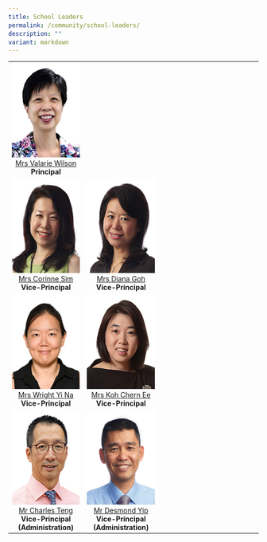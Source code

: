 ```yaml
---
title: School Leaders
permalink: /community/school-leaders/
description: ""
variant: markdown
---
```

<table cellspacing="5" width="100%">
  <tbody>
    <tr>
      <td valign="top" align="center" rowspan="1" colspan="1"><div class="isomer-image-wrapper"><img height="190" width="150" alt="" src="/images/Common/sl-vwilson.jpg"></div>
        <a href="mailto:Valarie_koh@schools.gov.sg" rel="noopener noreferrer nofollow" target="_blank">Mrs Valarie Wilson</a><br>
      <strong>Principal</strong></td>
      <td valign="top" align="center" rowspan="1" colspan="1"></td>
      <td valign="top" align="center" rowspan="1" width="40%"></td>
    </tr>
    <tr>
      <td valign="top" align="center" rowspan="1" colspan="1"><div class="isomer-image-wrapper"> <img height="190" width="150" alt="" src="/images/Common/sl-csim.jpg"></div><a href="mailto:Corinne_SIM@schools.gov.sg" rel="noopener noreferrer nofollow" target="_blank">Mrs Corinne Sim</a><br>        <strong>Vice-Principal</strong></td>
      <td valign="top" align="center" rowspan="1" colspan="1"><div class="isomer-image-wrapper"><img height="190" width="150" alt="" src="/images/Common/sl-dgoh.jpg"></div><a href="mailto:Diana_TAN@schools.gov.sg" rel="noopener noreferrer nofollow" target="_blank">Mrs Diana Goh</a><br>
		  <strong>Vice-Principal</strong></td>
      <td valign="top" align="center" width="40%">&nbsp;</td>
    </tr>
    <tr>
      <td valign="top" align="center" colspan="1"><div class="isomer-image-wrapper"><img height="190" width="150" alt="" src="/images/Common/sl_wyn.jpg"></div>
        <a href="mailto:Chng_Yi_Na@schools.gov.sg" rel="noopener noreferrer nofollow" target="_blank">Mrs Wright Yi Na</a><br>
      <strong>Vice-Principal</strong></td>
      <td valign="top" align="center" colspan="1"><div class="isomer-image-wrapper"><img height="190" width="150" alt="" src="/images/Common/sl-kohce.jpg"></div>
        <a href="mailto:YEOW_Chern_Ee@schools.gov.sg" rel="noopener noreferrer nofollow" target="_blank">Mrs Koh Chern Ee</a><br>
      <strong>Vice-Principal</strong></td>
      <td valign="top" align="center" width="40%">&nbsp;</td>
    </tr>
    <tr>
      <td valign="top" align="center" rowspan="1" colspan="1"><div class="isomer-image-wrapper"><img height="190" width="150" alt="" src="/images/Common/sl-cteng.jpg"></div>
        <a href="mailto:teng_tat_meng_charles@schools.gov.sg" rel="noopener noreferrer nofollow" target="_blank">Mr Charles Teng</a><br>
        <strong>Vice-Principal <br>
          (Administration)</strong></td>
      <td valign="top" align="center" rowspan="1" colspan="1"><div class="isomer-image-wrapper"><img height="190" width="150" alt="" src="/images/Common/sl-dyip1.jpg"></div>
        <a href="mailto:yip_wai_choong@schools.gov.sg" rel="noopener noreferrer nofollow" target="_blank">Mr Desmond Yip</a><br>
        <strong>Vice-Principal <br>
          (Administration)</strong></td>
      <td valign="top" align="center" width="40%">&nbsp;</td>
    </tr>
  </tbody>
</table>
<p>&nbsp;</p>
